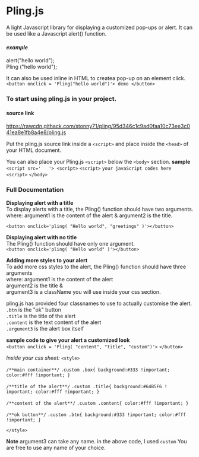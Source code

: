 # Pling.js
A light Javascript library for displaying a customized pop-ups or alert.
It can be used like a Javascript alert() function.
#### *example*
alert("hello world");<br>
Pling ("hello world");

It can also be used inline in HTML to createa pop-up on an element click.\
`<button onclick = 'Pling("hello world")'> demo </button>`

### To start using pling.js in your project.

#### source link
https://rawcdn.githack.com/stonny71/pling/95d346c1c9ad0faa10c73ee3c041ea8e1fb8a4e8/pling.js

Put the pling.js source link inside a `<script>` and place inside the `<head>` of your HTML document.

You can also place your Pling.js `<script>` below the `<body>` section.
**sample** <br>
`<script src='   '> <script>`
`<script>`
 `your javaScript codes here`
`<script>`
`</body>`

### Full Documentation

**Displaying alert with a title**\
To display alerts with a title, the Pling() function should have two arguments.
where:
argument1 is the content of the alert &
argument2 is the title.

`<button onclick='pling( "Hello world", "greetings" )'></button>`

**Displaying alert with no title**<br>
The Pling() function should have only one argument.<br>
`<button onclick='pling( "Hello world" )'></button>`

**Adding more styles to your alert**<br>
To add more css styles to the alert, the Pling() function should have three arguments<br>
where:
argument1 is the content of the alert <br>
argument2 is the title & <br>
argument3 is a className you will use inside your css section.<br>

pling.js has provided four classnames to use to actually customise the alert.<br>
`.btn`  is the "ok" button <br>
`.title` is the title of the alert <br>
`.content` is the text content of the alert <br>
`.argument3` is the alert box itself <br>

**sample code to give your alert a customized look**<br>
`<button onclick = 'Pling( "content", "title", "custom")'>`
`</button>`

_Inside your css sheet:_
`<style>`

`/**main container**/`
`.custom .box{
background:#333 !important;
color:#fff !important;
}`

`/**title of the alert**/`
`.custom .title{
background:#64B5F6 ! important;
color:#fff !important;
}`

`/**content of the alert**/`
`.custom .content{
color:#fff !important;
}`

`/**ok button**/`
`.custom .btn{
background:#333 !important;
color:#fff !important;
}`

`</style>`

**Note**
argument3 can take any name.
in the above code, I used `custom`
You are free to use any name of your choice.
